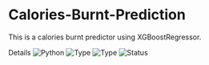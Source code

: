 # Calories-Burnt-Prediction
This is a calories burnt predictor using XGBoostRegressor.

Details 
![Python](https://img.shields.io/badge/python-2.x-orange.svg)
![Type](https://img.shields.io/badge/Machine-Learning-red.svg) 
![Type](https://img.shields.io/badge/Type-Supervised-yellow.svg)
![Status](https://img.shields.io/badge/Status-Completed-yellowgreen.svg)
